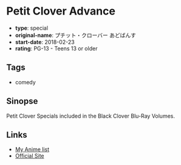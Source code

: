 # Petit Clover Advance

-   **type**: special
-   **original-name**: プチット・クローバー あどばんす
-   **start-date**: 2018-02-23
-   **rating**: PG-13 - Teens 13 or older

## Tags

-   comedy

## Sinopse

Petit Clover Specials included in the Black Clover Blu-Ray Volumes.

## Links

-   [My Anime list](https://myanimelist.net/anime/39864/Petit_Clover_Advance)
-   [Official Site](https://bclover.jp/discography/)
